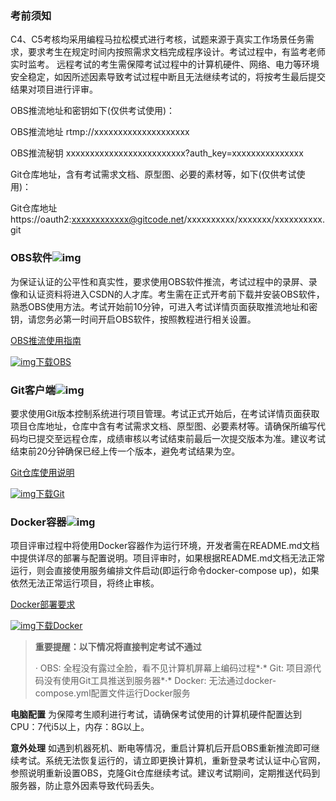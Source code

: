 ### 考前须知

C4、C5考核均采用编程马拉松模式进行考核，试题来源于真实工作场景任务需求，要求考生在规定时间内按照需求文档完成程序设计。考试过程中，有监考老师实时监考。
远程考试的考生需保障考试过程中的计算机硬件、网络、电力等环境安全稳定，如因所述因素导致考试过程中断且无法继续考试的，将按考生最后提交结果对项目进行评审。

OBS推流地址和密钥如下(仅供考试使用)：

OBS推流地址  rtmp://xxxxxxxxxxxxxxxxxxxx

OBS推流秘钥  xxxxxxxxxxxxxxxxxxxxxxxxx?auth_key=xxxxxxxxxxxxxxx

Git仓库地址，含有考试需求文档、原型图、必要的素材等，如下(仅供考试使用)：

Git仓库地址  https://oauth2:xxxxxxxxxxxx@gitcode.net/xxxxxxxxxx/xxxxxxx/xxxxxxxxxx.git

### OBS软件![img](https://ks.csdn.net/img/obsstudio.7f8a646d.svg)

为保证认证的公平性和真实性，要求使用OBS软件推流，考试过程中的录屏、录像和认证资料将进入CSDN的人才库。考生需在正式开考前下载并安装OBS软件，熟悉OBS使用方法。考试开始前10分钟，可进入考试详情页面获取推流地址和密钥，请您务必第一时间开启OBS软件，按照教程进行相关设置。

[OBS推流使用指南](./obs.md)

[![img](https://ks.csdn.net/img/download.8b634f99.svg)下载OBS](https://obsproject.com/download)

### Git客户端![img](https://ks.csdn.net/img/git.ab930f5c.svg)

要求使用Git版本控制系统进行项目管理。考试正式开始后，在考试详情页面获取项目仓库地址，仓库中含有考试需求文档、原型图、必要素材等。请确保所编写代码均已提交至远程仓库，成绩审核以考试结束前最后一次提交版本为准。建议考试结束前20分钟确保已经上传一个版本，避免考试结果为空。

[Git仓库使用说明](./git-notes.md)

[![img](https://ks.csdn.net/img/download.8b634f99.svg)下载Git](https://git-scm.com/download)

### Docker容器![img](https://ks.csdn.net/img/docker.cf73b904.svg)

项目评审过程中将使用Docker容器作为运行环境，开发者需在README.md文档中提供详尽的部署与配置说明。项目评审时，如果根据README.md文档无法正常运行，则会直接使用服务编排文件启动(即运行命令docker-compose up)，如果依然无法正常运行项目，将终止审核。

[Docker部署要求](./docker-deploy.md)

[![img](https://ks.csdn.net/img/download.8b634f99.svg)下载Docker](https://www.docker.com/products/docker-desktop)

> **重要提醒：以下情况将直接判定考试不通过**
>
> *·* OBS: 全程没有露过全脸，看不见计算机屏幕上编码过程*·* Git: 项目源代码没有使用Git工具推送到服务器*·* Docker: 无法通过docker-compose.yml配置文件运行Docker服务

**电脑配置**  为保障考生顺利进行考试，请确保考试使用的计算机硬件配置达到CPU：7代i5以上，内存：8G以上。

**意外处理**  如遇到机器死机、断电等情况，重启计算机后开启OBS重新推流即可继续考试。系统无法恢复运行的，请立即更换计算机，重新登录考试认证中心官网，参照说明重新设置OBS，克隆Git仓库继续考试。建议考试期间，定期推送代码到服务器，防止意外因素导致代码丢失。

